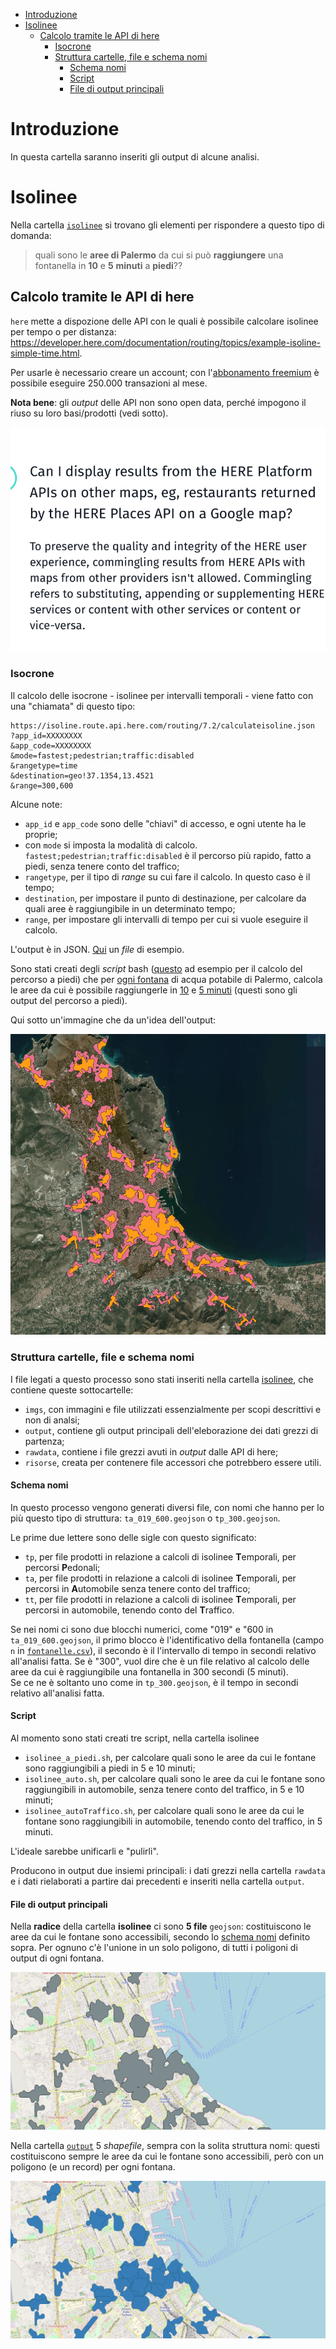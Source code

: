 - [Introduzione](#introduzione)
- [Isolinee](#isolinee)
  - [Calcolo tramite le API di here](#calcolo-tramite-le-api-di-here)
    - [Isocrone](#isocrone)
    - [Struttura cartelle, file e schema nomi](#struttura-cartelle-file-e-schema-nomi)
      - [Schema nomi](#schema-nomi)
      - [Script](#script)
      - [File di output principali](#file-di-output-principali)

# Introduzione

In questa cartella saranno inseriti gli output di alcune analisi.

# Isolinee

Nella cartella [`isolinee`](./isolinee) si trovano gli elementi per rispondere a questo tipo di domanda:

> quali sono le **aree di Palermo** da cui si può **raggiungere** una fontanella in **10** e **5** **minuti** a **piedi**??

## Calcolo tramite le API di here

`here` mette a dispozione delle API con le quali è possibile calcolare isolinee per tempo o per distanza: <https://developer.here.com/documentation/routing/topics/example-isoline-simple-time.html>.

Per usarle è necessario creare un account; con l'[abbonamento freemium](https://developer.here.com/blog/our-here-freemium-developer-plan-in-detail) è possibile eseguire 250.000 transazioni al mese.

**Nota bene**: gli *output* delle API non sono open data, perché impogono il riuso su loro basi/prodotti (vedi sotto).

![](./isolinee/imgs/hereTOS.png)

### Isocrone

Il calcolo delle isocrone - isolinee per intervalli temporali - viene fatto con una "chiamata" di questo tipo:

```
https://isoline.route.api.here.com/routing/7.2/calculateisoline.json
?app_id=XXXXXXXX
&app_code=XXXXXXXX
&mode=fastest;pedestrian;traffic:disabled
&rangetype=time
&destination=geo!37.1354,13.4521
&range=300,600
```

Alcune note:

- `app_id` e `app_code` sono delle "chiavi" di accesso, e ogni utente ha le proprie;
- con `mode` si imposta la modalità di calcolo. `fastest;pedestrian;traffic:disabled` è il percorso più rapido, fatto a piedi, senza tenere conto del traffico;
- `rangetype`, per il tipo di *range* su cui fare il calcolo. In questo caso è il tempo;
- `destination`, per impostare il punto di destinazione, per calcolare da quali aree è raggiungibile in un determinato tempo;
- `range`, per impostare gli intervalli di tempo per cui si vuole eseguire il calcolo.

L'output è in JSON. [Qui](./isolinee/rawdata/tp_001.json) un *file* di esempio.

Sono stati creati degli *script* bash ([questo](./isolinee/isolinee_a_piedi.sh) ad esempio per il calcolo del percorso a piedi) che per [ogni fontana](./isolinee/source.tsv) di acqua potabile di Palermo, calcola le aree da cui è possibile raggiungerle in [10](./isolinee/tp_600.geojson) e [5 minuti](./isolinee/tp_300.geojson) (questi sono gli output del percorso a piedi).

Qui sotto un'immagine che da un'idea dell'output:

![](./isolinee/imgs/tp_300_600.png)

### Struttura cartelle, file e schema nomi

I file legati a questo processo sono stati inseriti nella cartella [isolinee](./isolinee), che contiene queste sottocartelle:

- `imgs`, con immagini e file utilizzati essenzialmente per scopi descrittivi e non di analsi;
- `output`, contiene gli output principali dell'eleborazione dei dati grezzi di partenza;
- `rawdata`, contiene i file grezzi avuti in *output* dalle API di here;
- `risorse`, creata per contenere file accessori che potrebbero essere utili.

#### Schema nomi

In questo processo vengono generati diversi file, con nomi che hanno per lo più questo tipo di struttura: `ta_019_600.geojson` o `tp_300.geojson`.

Le prime due lettere sono delle sigle con questo significato:

- `tp`, per file prodotti in relazione a calcoli di isolinee **T**emporali, per percorsi **P**edonali;
- `ta`, per file prodotti in relazione a calcoli di isolinee **T**emporali, per percorsi in **A**utomobile senza tenere conto del traffico;
- `tt`, per file prodotti in relazione a calcoli di isolinee **T**emporali, per percorsi in automobile, tenendo conto del **T**raffico.

Se nei nomi ci sono due blocchi numerici, come "019" e "600 in `ta_019_600.geojson`, il primo blocco è l'identificativo della fontanella (campo `n` in [`fontanelle.csv`](./risorse/fontanelle.csv)), il secondo è il l'intervallo di tempo in secondi relativo all'analisi fatta. Se è "300", vuol dire che è un file relativo al calcolo delle aree da cui è raggiungibile una fontanella in 300 secondi (5 minuti).<br>
Se ce ne è soltanto uno come in `tp_300.geojson`, è il tempo in secondi relativo all'analisi fatta.

#### Script

Al momento sono stati creati tre script, nella cartella isolinee

- `isolinee_a_piedi.sh`, per calcolare quali sono le aree da cui le fontane sono raggiungibili a piedi in 5 e 10 minuti;
- `isolinee_auto.sh`, per calcolare quali sono le aree da cui le fontane sono raggiungibili in automobile, senza tenere conto del traffico, in 5 e 10 minuti;
- `isolinee_autoTraffico.sh`, per calcolare quali sono le aree da cui le fontane sono raggiungibili in automobile, tenendo conto del traffico, in 5 minuti.

L'ideale sarebbe unificarli e "pulirli".

Producono in output due insiemi principali: i dati grezzi nella cartella `rawdata` e i dati rielaborati a partire dai precedenti e inseriti nella cartella `output`.

#### File di output principali

Nella **radice** della cartella **isolinee** ci sono **5 file** `geojson`: costituiscono le aree da cui le fontane sono accessibili, secondo lo [schema nomi](./README.md#schema-nomi) definito sopra. Per ognuno c'è l'unione in un solo poligono, di tutti i poligoni di output di ogni fontana.

![](./isolinee/imgs/outputpoly01.png)

Nella cartella [`output`](./isolinee/output) 5 *shapefile*, sempra con la solita struttura nomi: questi costituiscono sempre le aree da cui le fontane sono accessibili, però con un poligono (e un record) per ogni fontana.

![](./isolinee/imgs/outputpoly02.png)
